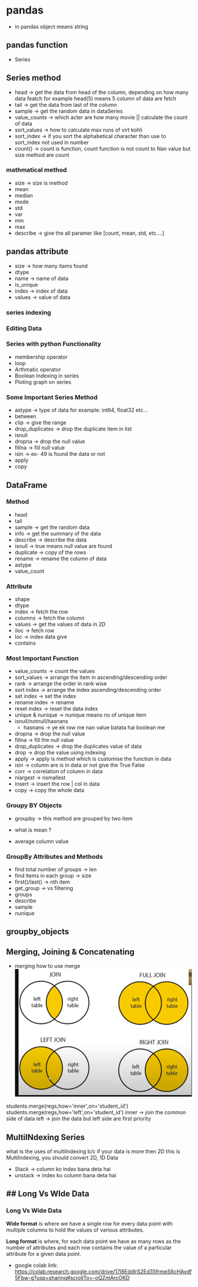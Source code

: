 # pandas 
* in pandas object means string 

## pandas function 
* Series 


## Series method 
* head  -> get the data from head of the column, depending on how many data featch for example head(5) means 5 column of data are fetch 
* tail -> get the data from last of the column
* sample -> get the random data in dataSeries 
* value_counts -> which acter are how many movie || calculate the count of data  
* sort_values -> how to calculate max runs of virt kohli 
* sort_index   -> if you sort the alphabetical character than use to sort_index not used in number 
* count() -> count is function, count function is not count to Nan value but size method are count 
### mathmatical method 
* size -> size is method 
* mean 
* median
* mode 
* std 
* var 
* min
* max   
* describe  -> give the all paramer like [count, mean, std, etc....]




## pandas attribute 
* size -> how many itams found 
* dtype
* name   -> name of data 
* is_unique 
* index -> index of data 
* values -> value of data 

### series indexing 
### Editing Data 
### Series with python Functionality 
* membership operator 
* loop 
* Arthmatic operator 
* Boolean Indexing in series 
* Ploting graph on series 


### Some Important Series Method 
* astype   -> type of data for example: int64, float32 etc...
* between
* clip      -> give the range 
* drop_duplicates  -> drop the duplicate item in list 
* isnull
* dropna    -> drop the null value 
* fillna    -> fill null value 
* isin        -> ex- 49 is found the data or not 
* apply
* copy



## DataFrame 

### Method 
* head
* tail 
* sample -> get the random data 
* info  -> get the summary of the data 
* describe  -> describe the data 
* isnull     -> true means null value are found 
* duplicate -> copy of the rows 
* rename  -> rename the column of data 
* astype
* value_count



### Attribute 
* shape 
* dtype 
* index    -> fetch the row
* columns   -> fetch the column
* values     -> get the values of data in 2D
* iloc   -> fetch row 
* loc    -> index data give 
* contains



### Most Important Function 
* value_counts    -> count the values 
* sort_values      -> arrange the item in ascending/descending order 
* rank           -> arrange the order in rank wise 
* sort index      -> arrange the index ascending/descending order
* set index       -> set the index 
* rename index -> rename
* reset index     -> reset the data index 
* unique & nunique    -> nunique means no of unique item 
* isnull/notnull/hasnans 
    * hasnans ->  ye ek row me nan value batata hai boolean me
* dropna    -> drop the null value
* fillna    -> fill the null value
* drop_duplicates   -> drop the duplicates value of data 
* drop            -> drop the value using indexing
* apply     -> apply is method which is customise the function in data 
* isin      -> column are is in data or not give the True False 
* corr      ->  correlation of column in data 
* nlargest -> nsmallest  
* insert   -> insert the row | col in data 
* copy     -> copy the whole data 



### Groupy BY Objects 
* groupby  -> this method are grouped by two item 
- what is mean ? 
* average column value 

### GroupBy Attributes and Methods 
* find total number of groups -> len
* find items in each group -> size 
* first()/last() -> nth item    
* get_group -> vs filtering 
* groups 
* describe 
* sample 
* nunique


## groupby_objects
## Merging, Joining & Concatenating
* merging 
how to use merge 
![alt text](<Screenshot 2024-03-25 202242.png>)

students.merge(regs,how='inner',on='student_id')
students.merge(regs,how='left',on='student_id')
inner -> join the common side of data 
left -> join the data but left side are first priority 


## MultiINdexing Series 
what is the uses of multiIndexing b/c if your data is more then 2D this is MultiIndexing, you should convert 2D, 1D Data 
* Stack -> column ko index bana deta hai 
* unstack -> index ko column bana deta hai

## ## Long Vs WIde Data 

### Long Vs Wide Data

**Wide format** is where we have a single row for every data point with multiple columns to hold the values of various attributes.

**Long format** is where, for each data point we have as many rows as the number of attributes and each row contains the value of a particular attribute for a given data point.

* google colab link: https://colab.research.google.com/drive/17l8EddlrS2Ed35frmeS6cHAvdf5Fbw-g?usp=sharing#scrollTo=-oQZntArcOKD




